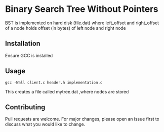 # Binary Search Tree Without Pointers 

BST is implemented on hard disk (file.dat) where left_offset and right_offset of a node holds offset (in bytes) of left node and right node 

## Installation

Ensure GCC is installed



## Usage

```
gcc -Wall client.c header.h implementation.c
```
This creates a file called mytree.dat ,where nodes are stored

## Contributing
Pull requests are welcome. For major changes, please open an issue first to discuss what you would like to change.
